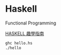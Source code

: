 # Haskell
Functional Programming

[HASKELL 趣學指南](https://learnyouahaskell.mno2.org/zh-tw)


```sh
ghc hello.hs
./hello
```
